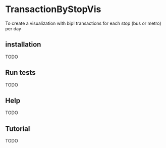 # TransactionByStopVis

To create a visualization with bip! transactions for each stop (bus or metro) per day

## installation

TODO

## Run tests

TODO

## Help

TODO

## Tutorial

TODO